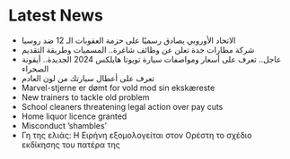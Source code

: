 # Latest News
-  الاتحاد الأوروبي يصادق رسميًا على حزمة العقوبات الـ 12 ضد روسيا
-  شركة مطارات جدة تعلن عن وظائف شاغرة.. المسميات وطريقة التقديم
-  عاجل.. تعرف على أسعار ومواصفات سيارة تويوتا هايلكس 2024 الجديدة.. أيقونة الصحراء
-  تعرف على أعطال سيارتك من لون العادم
-  Marvel-stjerne er dømt for vold mod sin ekskæreste
-  New trainers to tackle old problem
-  School cleaners threatening legal action over pay cuts
-  Home liquor licence granted
-  Misconduct ’shambles’
-  Γη της ελιάς: Η Ειρήνη εξομολογείται στον Ορέστη το σχέδιο εκδίκησης του πατέρα της
